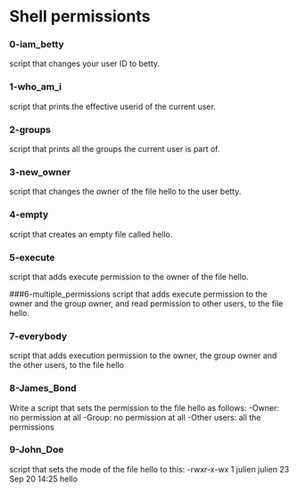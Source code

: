 # Shell permissionts

### 0-iam_betty
script that changes your user ID to betty.

### 1-who_am_i
script that prints the effective userid of the current user.

### 2-groups
script that prints all the groups the current user is part of.

### 3-new_owner
script that changes the owner of the file hello to the user betty.

### 4-empty
script that creates an empty file called hello.

### 5-execute
script that adds execute permission to the owner of the file hello.

###6-multiple_permissions
script that adds execute permission to the owner and the group owner, and read permission to other users, to the file hello.

### 7-everybody
script that adds execution permission to the owner, the group owner and the other users, to the file hello

### 8-James_Bond
Write a script that sets the permission to the file hello as follows:
-Owner: no permission at all
-Group: no permission at all
-Other users: all the permissions

### 9-John_Doe
script that sets the mode of the file hello to this:
-rwxr-x-wx 1 julien julien 23 Sep 20 14:25 hello
